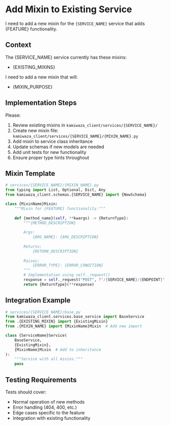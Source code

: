 # Add Mixin to Existing Service

I need to add a new mixin for the `{SERVICE_NAME}` service that adds {FEATURE} functionality.

## Context

The {SERVICE_NAME} service currently has these mixins:
- {EXISTING_MIXINS}

I need to add a new mixin that will:
- {MIXIN_PURPOSE}

## Implementation Steps

Please:
1. Review existing mixins in `kamiwaza_client/services/{SERVICE_NAME}/`
2. Create new mixin file: `kamiwaza_client/services/{SERVICE_NAME}/{MIXIN_NAME}.py`
3. Add mixin to service class inheritance
4. Update schemas if new models are needed
5. Add unit tests for new functionality
6. Ensure proper type hints throughout

## Mixin Template

```python
# services/{SERVICE_NAME}/{MIXIN_NAME}.py
from typing import List, Optional, Dict, Any
from kamiwaza_client.schemas.{SERVICE_NAME} import {NewSchema}

class {MixinName}Mixin:
    """Mixin for {FEATURE} functionality."""
    
    def {method_name}(self, **kwargs) -> {ReturnType}:
        """{METHOD_DESCRIPTION}
        
        Args:
            {ARG_NAME}: {ARG_DESCRIPTION}
            
        Returns:
            {RETURN_DESCRIPTION}
            
        Raises:
            {ERROR_TYPE}: {ERROR_CONDITION}
        """
        # Implementation using self._request()
        response = self._request("POST", f"/{SERVICE_NAME}/{ENDPOINT}", json=kwargs)
        return {ReturnType}(**response)
```

## Integration Example

```python
# services/{SERVICE_NAME}/base.py
from kamiwaza_client.services.base_service import BaseService
from .{EXISTING_MIXIN} import {ExistingMixin}
from .{MIXIN_NAME} import {MixinName}Mixin  # Add new import

class {ServiceName}Service(
    BaseService,
    {ExistingMixin},
    {MixinName}Mixin  # Add to inheritance
):
    """Service with all mixins."""
    pass
```

## Testing Requirements

Tests should cover:
- Normal operation of new methods
- Error handling (404, 400, etc.)
- Edge cases specific to the feature
- Integration with existing functionality